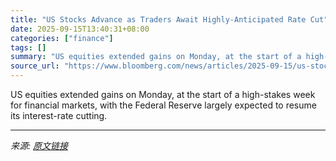 ```yaml
---
title: "US Stocks Advance as Traders Await Highly-Anticipated Rate Cut"
date: 2025-09-15T13:40:31+08:00
categories: ["finance"]
tags: []
summary: "US equities extended gains on Monday, at the start of a high-stakes week for financial markets, with the Federal Reserve largely expected to resume its interest-rate cutting."
source_url: "https://www.bloomberg.com/news/articles/2025-09-15/us-stocks-advance-as-traders-await-highly-anticipated-rate-cut"
---
```


US equities extended gains on Monday, at the start of a high-stakes week for financial markets, with the Federal Reserve largely expected to resume its interest-rate cutting.

---

*来源: [原文链接](https://www.bloomberg.com/news/articles/2025-09-15/us-stocks-advance-as-traders-await-highly-anticipated-rate-cut)*
